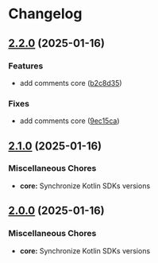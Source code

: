 # Changelog

## [2.2.0](https://github.com/1abhishekpandey/abhishek-kotlin/compare/v2.1.0...v2.2.0) (2025-01-16)

### Features

* add comments core ([b2c8d35](https://github.com/1abhishekpandey/abhishek-kotlin/commit/b2c8d35))

### Fixes

* add comments core ([9ec15ca](https://github.com/1abhishekpandey/abhishek-kotlin/commit/9ec15ca))


## [2.1.0](https://github.com/1abhishekpandey/abhishek-kotlin/compare/v2.0.0...v2.1.0) (2025-01-16)

### Miscellaneous Chores

* **core:** Synchronize Kotlin SDKs versions


## [2.0.0](https://github.com/1abhishekpandey/abhishek-kotlin/compare/v1.0.0...v2.0.0) (2025-01-16)

### Miscellaneous Chores

* **core:** Synchronize Kotlin SDKs versions

